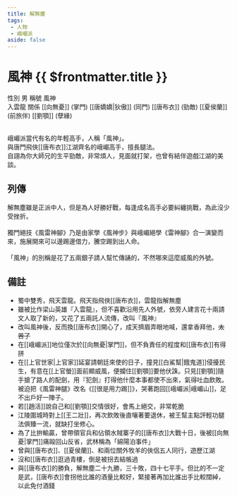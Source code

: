 ```yaml
---
title: 解無塵
tags:
 - 人物
 - 峨嵋派
aside: false
---
```


# 風神 {{ $frontmatter.title }}

<ChTabs position="bottom">
	<ChTab title="解無塵">
		<Ch src='/images/characters/special808/normal.png' position='right'/>
		<ChName nameZh='解無塵' nameEn='Xie Wu Chen' position='right' />
		<ChTable>
			<ChTr>
				<ChTd isTitle=true>
					性別
				</ChTd>
				<ChTd>
					男
				</ChTd>
			</ChTr>
			<ChTr>
				<ChTd isTitle=true>
					稱號
				</ChTd>
				<ChTd>
					風神<br>入雲龍
				</ChTd>
			</ChTr>
			<ChTr>
				<ChTd isTitle=true position='center'>
					關係
				</ChTd>
			</ChTr>
			<ChTr>
				<ChTd position='center'>
					[[向無憂]] (掌門)
				</ChTd>
			</ChTr>
			<ChTr>
				<ChTd position='center'>
					[[唐嬌嬌|狄傲]] (同門)
				</ChTd>
			</ChTr>
			<ChTr>
				<ChTd position='center'>
					[[唐布衣]] (勁敵)
				</ChTd>
			</ChTr>
			<ChTr>
				<ChTd position='center'>
					[[夏侯蘭]] (前旅伴)
				</ChTd>
			</ChTr>
			<ChTr>
				<ChTd position='center'>
					[[劉顎]] (孽緣)
				</ChTd>
			</ChTr>
		</ChTable>
	</ChTab>
</ChTabs>
<br><br>

峨嵋派當代有名的年輕高手，人稱「風神」。  
與唐門飛俠[[唐布衣]]江湖齊名的峨嵋高手，擅長腿法。  
自詡為你大師兄的生平勁敵，非常煩人，見面就打架，也曾有結伴遊戲江湖的美談。

## 列傳

<Tabs>
  <Tab title="列傳一">
	解無塵雖是正派中人，但是為人好勝好戰，每逢成名高手必要糾纏挑戰，為此沒少受挫折。<br><br>
	獨門絕技《風雷神腳》乃是由家學《風神步》與峨嵋絕學《雷神腳》合一演變而來，施展開來可以邊踢邊借力，騰空踢到出人命。<br><br>
	「風神」的別稱是花了五兩銀子請人幫忙傳誦的，不然哪來這麼威風的外號。
  </Tab>
</Tabs>

## 備註

- 蜀中雙秀，飛天雲龍。飛天指飛俠[[唐布衣]]，雲龍指解無塵
- 雖被比作梁山英雄『入雲龍』，但不喜歡沿用先人外號，依旁人建言花十兩請文人取了新的，又花了五兩託人流傳，改叫『風神』
- 改叫風神後，反而換[[唐布衣]]開心了，成天擠眉弄眼地喊，還拿香拜他，~~太苦了~~
- 在[[峨嵋派]]地位僅次於[[向無憂|掌門]]，但不負責任的程度和[[唐布衣]]有得拼
- 在[[上官世家|上官家]]延宴請朝廷來使的日子，撞見[[白鯊幫|餓鬼道]]侵擾民生，有意在[[上官螢]]面前顯威風，便攔住[[劉顎]]要他伏誅。只見[[劉顎]]隨手搶了路人的配劍，用『犯劍』打得他什麼本事都使不出來，氣得吐血飲敗。被迫把《風雷神腿》改名《[[很是用力踢]]》，哭著跑回[[峨嵋派|峨嵋山]]，足不出戶好一陣子。
- 若[[趙活]]說自己和[[劉顎]]交情很好，會馬上絕交，非常乾脆
- 江陵圍城時對上[[王二壯]]，再次飲敗後直嚷著要退休，被王幫主點評輕功腿法俱臻一流，就缺打坐修心。
- 為了比拚輸贏，曾帶領官兵和佔領水賊寨子的[[唐布衣]]大戰十日，後被[[向無憂|掌門]]痛毆回山反省，武林稱為「綿陽泊事件」
- 曾與[[唐布衣]]、[[夏侯蘭]]、和兩位關外牧羊的俠侶五人同行，遊歷江湖
- 沒和[[唐布衣]]逛過青樓，倒是被拐去結帳過
- 與[[唐布衣]]的勝負，解無塵二十九勝，三十敗，四十七平手。但比的不一定是武，[[唐布衣]]會拐他比誰的酒量比較好，緊接著再加比誰出手比較闊綽，以此免付酒錢
